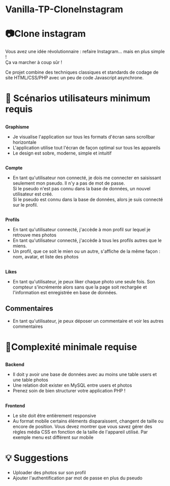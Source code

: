 # Vanilla-TP-CloneInstagram

# 📷Clone instagram




Vous avez une idée révolutionnaire : refaire Instagram… mais en plus simple !  
Ça va marcher à coup sûr !

Ce projet combine des techniques classiques et standards de codage de site HTML/CSS/PHP avec un peu de code Javascript asynchrone.


#  📜 Scénarios utilisateurs minimum requis


## 
  **Graphisme**



* Je visualise l'application sur tous les formats d'écran sans scrollbar horizontale
* L'application utilise tout l'écran de façon optimal sur tous les appareils
* Le design est sobre, moderne, simple et intuitif

## 
  **Compte**

* En tant qu'utilisateur non connecté, je dois me connecter en saisissant seulement mon pseudo. Il n'y a pas de mot de passe. \
Si le pseudo n'est pas connu dans la base de données, un nouvel utilisateur est créé. \
 Si le pseudo est connu dans la base de données, alors je suis connecté sur le profil.

## 
  **Profils**

* En tant qu'utilisateur connecté, j'accède à mon profil sur lequel je retrouve mes photos
* En tant qu'utilisateur connecté, j'accède à tous les profils autres que le miens.
* Un profil, que ce soit le mien ou un autre, s'affiche de la même façon : nom, avatar, et liste des photos

## 
  **Likes**

* En tant qu'utilisateur, je peux liker chaque photo une seule fois. Son compteur s'incrémente alors sans que la page soit rechargée et l'information est enregistrée en base de données.


## **Commentaires**



* En tant qu'utilisateur, je peux déposer un commentaire et voir les autres commentaires


# 🔗Complexité minimale requise


## 
  **Backend**



* Il doit y avoir une base de données avec au moins une table users et une table photos
* Une relation doit exister en MySQL entre users et photos
* Prenez soin de bien structurer votre application PHP !

## 
  **Frontend**

* Le site doit être entièrement responsive
* Au format mobile certains éléments disparaissent, changent de taille ou encore de position. Vous devez montrer que vous savez gérer des règles média CSS en fonction de la taille de l'appareil utilisé. Par exemple menu est différent sur mobile


# 💡 Suggestions



* Uploader des photos sur son profil
* Ajouter l'authentification par mot de passe en plus du pseudo
